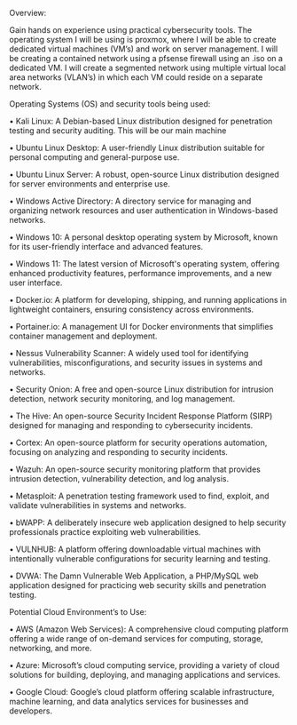 Overview:

Gain hands on experience using practical cybersecurity tools. The operating system I will be using is proxmox, 
where I will be able to create dedicated virtual machines (VM’s) and work on server management. 
I will be creating a contained network using a pfsense firewall using an .iso on a dedicated VM. 
I will create a segmented network using multiple virtual local area networks (VLAN’s) in which each VM could reside on a separate network. 

Operating Systems (OS) and security tools being used: 

  •	Kali Linux: A Debian-based Linux distribution designed for penetration testing and security auditing. This will be our main machine
  
  •	Ubuntu Linux Desktop: A user-friendly Linux distribution suitable for personal computing and general-purpose use.
  
  •	Ubuntu Linux Server: A robust, open-source Linux distribution designed for server environments and enterprise use.
  
  •	Windows Active Directory: A directory service for managing and organizing network resources and user authentication in Windows-based networks.
  
  •	Windows 10: A personal desktop operating system by Microsoft, known for its user-friendly interface and advanced features.
  
  •	Windows 11: The latest version of Microsoft's operating system, offering enhanced productivity features, performance improvements, and a new user interface.
  
  •	Docker.io: A platform for developing, shipping, and running applications in lightweight containers, ensuring consistency across environments.
  
  •	Portainer.io: A management UI for Docker environments that simplifies container management and deployment.
  
  •	Nessus Vulnerability Scanner: A widely used tool for identifying vulnerabilities, misconfigurations, and security issues in systems and networks.
  
  •	Security Onion: A free and open-source Linux distribution for intrusion detection, network security monitoring, and log management.
  
  •	The Hive: An open-source Security Incident Response Platform (SIRP) designed for managing and responding to cybersecurity incidents.
  
  •	Cortex: An open-source platform for security operations automation, focusing on analyzing and responding to security incidents.
  
  •	Wazuh: An open-source security monitoring platform that provides intrusion detection, vulnerability detection, and log analysis.
  
  •	Metasploit: A penetration testing framework used to find, exploit, and validate vulnerabilities in systems and networks.
  
  •	bWAPP: A deliberately insecure web application designed to help security professionals practice exploiting web vulnerabilities.
  
  •	VULNHUB: A platform offering downloadable virtual machines with intentionally vulnerable configurations for security learning and testing.
  
  •	DVWA: The Damn Vulnerable Web Application, a PHP/MySQL web application designed for practicing web security skills and penetration testing.

Potential Cloud Environment’s to Use: 

  •	AWS (Amazon Web Services): A comprehensive cloud computing platform offering a wide range of on-demand services for computing, storage, networking, and more.
  
  •	Azure: Microsoft’s cloud computing service, providing a variety of cloud solutions for building, deploying, and managing applications and services.
  
  •	Google Cloud: Google’s cloud platform offering scalable infrastructure, machine learning, and data analytics services for businesses and developers.
